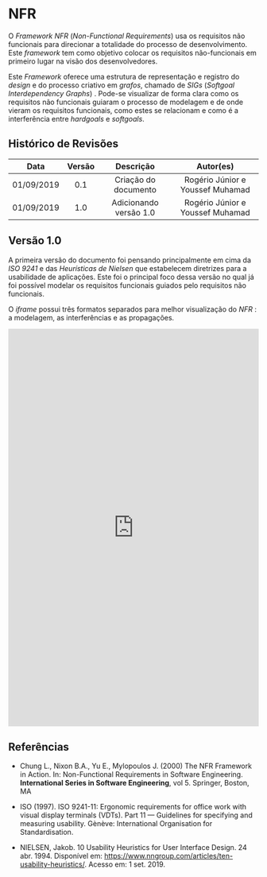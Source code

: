 # NFR

<p style="align: justify">
O <i>Framework NFR</i> (<i>Non-Functional Requirements</i>) usa os requisitos não funcionais para direcionar a totalidade do processo de desenvolvimento. Este <i>framework</i> tem como objetivo colocar os requisitos não-funcionais em primeiro lugar na visão dos desenvolvedores.

Este <i>Framework</i> oferece uma estrutura de representação e registro do <i>design</i> e do processo criativo em <i>grafos</i>, chamado de <i>SIGs</i> (<i>Softgoal Interdependency Graphs</i>) . Pode-se visualizar de forma clara como os requisitos não funcionais guiaram o processo de modelagem e de onde vieram os requisitos funcionais, como estes se relacionam e como é a interferência entre <i>hardgoals</i> e <i>softgoals</i>.

</p>

## Histórico de Revisões

|    Data    | Versão |       Descrição        |            Autor(es)             |
| :--------: | :----: | :--------------------: | :------------------------------: |
| 01/09/2019 |  0.1   |  Criação do documento  | Rogério Júnior e Youssef Muhamad |
| 01/09/2019 |  1.0   | Adicionando versão 1.0 | Rogério Júnior e Youssef Muhamad |

## Versão 1.0

<p style="align: justify">
A primeira versão do documento foi pensando principalmente em cima da <i>ISO 9241</i> e das <i>Heurísticas de Nielsen</i> que estabelecem diretrizes para a usabilidade de aplicações. Este foi o principal foco dessa versão no qual já foi possível modelar os requisitos funcionais guiados pelo requisitos não funcionais.

O <i>iframe</i> possui três formatos separados para melhor visualização do <i>NFR</i> : a modelagem, as interferências e as propagações.

</p>

<iframe frameborder="0" style="width:100%;height:800px;" src="https://www.draw.io/?lightbox=1&highlight=0000ff&layers=1&nav=1&title=NFRPax_V1#Uhttps%3A%2F%2Fdrive.google.com%2Fuc%3Fid%3D1KoII2kh5Y-B4AOt6XzJemD4w-nuXQn_7%26export%3Ddownload"></iframe>

## Referências

- Chung L., Nixon B.A., Yu E., Mylopoulos J. (2000) The NFR Framework in Action. In: Non-Functional Requirements in Software Engineering. **International Series in Software Engineering**, vol 5. Springer, Boston, MA

- ISO (1997). ISO 9241-11: Ergonomic requirements for office work with visual display terminals (VDTs). Part 11 — Guidelines for specifying and measuring usability. Gènève: International Organisation for Standardisation.

- NIELSEN, Jakob. 10 Usability Heuristics for User Interface Design. 24 abr. 1994. Disponível em: https://www.nngroup.com/articles/ten-usability-heuristics/. Acesso em: 1 set. 2019.
